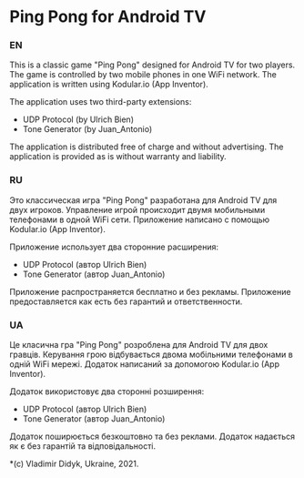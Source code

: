 # Ping Pong for Android TV

### EN
This is a classic game "Ping Pong" designed for Android TV for two players. 
The game is controlled by two mobile phones in one WiFi network. 
The application is written using Kodular.io (App Inventor).

The application uses two third-party extensions:

 - UDP Protocol (by Ulrich Bien)
 - Tone Generator (by Juan_Antonio)

The application is distributed free of charge and without advertising.
The application is provided as is without warranty and liability.

### RU
Это классическая игра "Ping Pong" разработана для Android TV для двух игроков.
Управление игрой происходит двумя мобильными телефонами в одной WiFi сети. 
Приложение написано с помощью Kodular.io (App Inventor).

Приложение использует два сторонние расширения:

 - UDP Protocol (автор Ulrich Bien)
 - Tone Generator (автор Juan_Antonio)

Приложение распространяется бесплатно и без рекламы. 
Приложение предоставляется как есть без гарантий и ответственности.

### UA
Це класична гра "Ping Pong" розроблена для Android TV для двох гравців.
Керування грою відбувається двома мобільними телефонами в одній WiFi мережі.
Додаток написаний за допомогою Kodular.io (App Inventor).

Додаток використовує два сторонні розширення:

 - UDP Protocol (автор Ulrich Bien)
 - Tone Generator (автор Juan_Antonio)
 
Додаток поширюється безкоштовно та без реклами.
Додаток надається як є без гарантій та відповідальності.

*(с) Vladimir Didyk, Ukraine, 2021.
